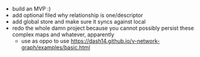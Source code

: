 - build an MVP :)
- add optional filed why relationship is one/descriptor
- add global store and make sure it syncs against local
- redo the whole damn project because you cannot possibly persist these complex maps and whatever, apparently
    - use as oppo to use https://dash14.github.io/v-network-graph/examples/basic.html
